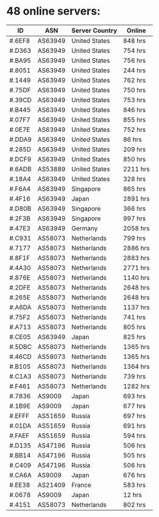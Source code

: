 # 48 online servers:

| ID | ASN | Server Country | Online |
| ------ | ------ | ------ | ------ |
| #.6EF8 | AS63949 | United States | 848 hrs |
| #.D363 | AS63949 | United States | 754 hrs |
| #.BA95 | AS63949 | United States | 756 hrs |
| #.8051 | AS63949 | United States | 244 hrs |
| #.1449 | AS63949 | United States | 762 hrs |
| #.75DF | AS63949 | United States | 750 hrs |
| #.39CD | AS63949 | United States | 753 hrs |
| #.B445 | AS63949 | United States | 846 hrs |
| #.07F7 | AS63949 | United States | 855 hrs |
| #.0E7E | AS63949 | United States | 752 hrs |
| #.DDA9 | AS63949 | United States | 86 hrs |
| #.285D | AS63949 | United States | 209 hrs |
| #.DCF9 | AS63949 | United States | 850 hrs |
| #.6ADB | AS53889 | United States | 2211 hrs |
| #.18A4 | AS63949 | United States | 328 hrs |
| #.F6A4 | AS63949 | Singapore | 865 hrs |
| #.4F16 | AS63949 | Japan | 2891 hrs |
| #.D80B | AS63949 | Singapore | 366 hrs |
| #.2F3B | AS63949 | Singapore | 997 hrs |
| #.47E3 | AS63949 | Germany | 2058 hrs |
| #.C931 | AS58073 | Netherlands | 799 hrs |
| #.7177 | AS58073 | Netherlands | 2886 hrs |
| #.8F1F | AS58073 | Netherlands | 2883 hrs |
| #.4A30 | AS58073 | Netherlands | 2771 hrs |
| #.876E | AS58073 | Netherlands | 1140 hrs |
| #.2DFE | AS58073 | Netherlands | 2648 hrs |
| #.265E | AS58073 | Netherlands | 2648 hrs |
| #.A6DA | AS58073 | Netherlands | 1137 hrs |
| #.75F2 | AS58073 | Netherlands | 741 hrs |
| #.A713 | AS58073 | Netherlands | 805 hrs |
| #.CE05 | AS63949 | Japan | 825 hrs |
| #.5DBC | AS58073 | Netherlands | 1365 hrs |
| #.46CD | AS58073 | Netherlands | 1365 hrs |
| #.B105 | AS58073 | Netherlands | 1364 hrs |
| #.C1A3 | AS58073 | Netherlands | 739 hrs |
| #.F461 | AS58073 | Netherlands | 1282 hrs |
| #.7836 | AS9009 | Japan | 693 hrs |
| #.1B9E | AS9009 | Japan | 677 hrs |
| #.EFFF | AS51659 | Russia | 697 hrs |
| #.01DA | AS51659 | Russia | 691 hrs |
| #.FAEF | AS51659 | Russia | 594 hrs |
| #.D135 | AS47196 | Russia | 506 hrs |
| #.BB14 | AS47196 | Russia | 505 hrs |
| #.C409 | AS47196 | Russia | 506 hrs |
| #.CA6A | AS9009 | Japan | 676 hrs |
| #.EE38 | AS21409 | France | 583 hrs |
| #.0678 | AS9009 | Japan | 12 hrs |
| #.4151 | AS58073 | Netherlands | 802 hrs |

